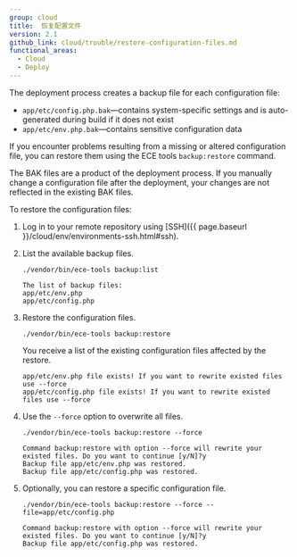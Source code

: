 ```yaml
---
group: cloud
title:  恢复配置文件
version: 2.1
github_link: cloud/trouble/restore-configuration-files.md
functional_areas:
  - Cloud
  - Deploy
---
```


The deployment process creates a backup file for each configuration file:

-  `app/etc/config.php.bak`—contains system-specific settings and is auto-generated during build if it does not exist
-  `app/etc/env.php.bak`—contains sensitive configuration data

If you encounter problems resulting from a missing or altered configuration file, you can restore them using the ECE tools `backup:restore` command.

<div class="bs-callout bs-callout-info" id="info" markdown="1">
The BAK files are a product of the deployment process. If you manually change a configuration file after the deployment, your changes are not reflected in the existing BAK files.
</div>

To restore the configuration files:

1.  Log in to your remote repository using  [SSH]({{ page.baseurl }}/cloud/env/environments-ssh.html#ssh).
1.  List the available backup files.

    ```
    ./vendor/bin/ece-tools backup:list
    ```

    ```
	The list of backup files:
	app/etc/env.php
	app/etc/config.php
    ```

1.  Restore the configuration files.

    ```
    ./vendor/bin/ece-tools backup:restore
    ```

    You receive a list of the existing configuration files affected by the restore.

    ```
    app/etc/env.php file exists! If you want to rewrite existed files use --force
    app/etc/config.php file exists! If you want to rewrite existed files use --force
    ```

1.  Use the `--force` option to overwrite all files.

    ```
    ./vendor/bin/ece-tools backup:restore --force
    ```

    ```
    Command backup:restore with option --force will rewrite your existed files. Do you want to continue [y/N]?y
    Backup file app/etc/env.php was restored.
    Backup file app/etc/config.php was restored.
    ```

1.  Optionally, you can restore a specific configuration file.

    ```
    ./vendor/bin/ece-tools backup:restore --force --file=app/etc/config.php
    ```

    ```
    Command backup:restore with option --force will rewrite your existed files. Do you want to continue [y/N]?y
    Backup file app/etc/config.php was restored.
    ```
